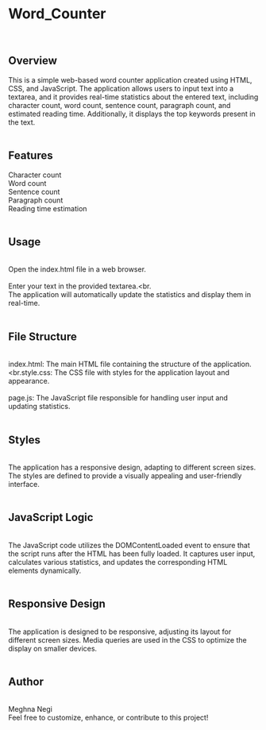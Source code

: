 # Word_Counter
<br>

## Overview
This is a simple web-based word counter application created using HTML, CSS, and JavaScript. The application allows users to input text into a textarea, and it provides real-time statistics about the entered text, including character count, word count, sentence count, paragraph count, and estimated reading time. Additionally, it displays the top keywords present in the text.<br><br>

## Features
Character count<br>
Word count<br>
Sentence count<br>
Paragraph count<br>
Reading time estimation<br><br>


## Usage<br>
<br>Open the index.html file in a web browser.<br>
<br>Enter your text in the provided textarea.<br.
<br>The application will automatically update the statistics and display them in real-time.<br><br>
## File Structure
<br>index.html: The main HTML file containing the structure of the application.<br>
<br.style.css: The CSS file with styles for the application layout and appearance.<br>
<br>page.js: The JavaScript file responsible for handling user input and updating statistics.<br><br>

## Styles
<br>The application has a responsive design, adapting to different screen sizes. The styles are defined to provide a visually appealing and user-friendly interface.<br><br>

## JavaScript Logic
<br>The JavaScript code utilizes the DOMContentLoaded event to ensure that the script runs after the HTML has been fully loaded. It captures user input, calculates various statistics, and updates the corresponding HTML elements dynamically.<br><br>

## Responsive Design
<br>The application is designed to be responsive, adjusting its layout for different screen sizes. Media queries are used in the CSS to optimize the display on smaller devices.<br><br>

## Author
<br>Meghna Negi <br>
Feel free to customize, enhance, or contribute to this project!
